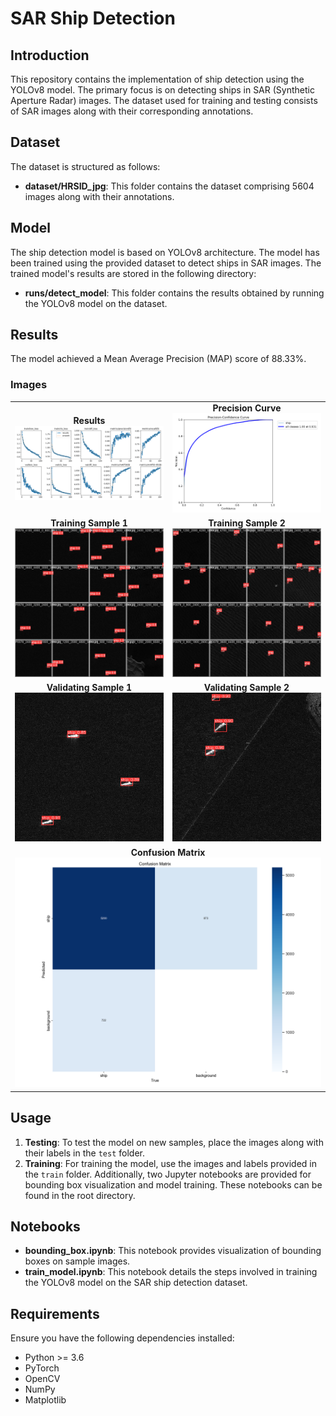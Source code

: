 # SAR Ship Detection

## Introduction
This repository contains the implementation of ship detection using the YOLOv8 model. The primary focus is on detecting ships in SAR (Synthetic Aperture Radar) images. The dataset used for training and testing consists of SAR images along with their corresponding annotations.

## Dataset
The dataset is structured as follows:
- **dataset/HRSID_jpg**: This folder contains the dataset comprising 5604 images along with their annotations.

## Model
The ship detection model is based on YOLOv8 architecture. The model has been trained using the provided dataset to detect ships in SAR images. The trained model's results are stored in the following directory:

- **runs/detect_model**: This folder contains the results obtained by running the YOLOv8 model on the dataset.

## Results
The model achieved a Mean Average Precision (MAP) score of 88.33%.

### Images

<table style="text-align:center;">
  <tr>
    <td><b style="text-align:left;">Results</b><br><img src="runs/detect/train/results.png" alt="Results" style="width:1000px;"></td>
    <td><b style="text-align:left;">Precision Curve</b><br><img src="runs/detect/train/P_curve.png" alt="Precision Curve" style="width:1000px;"></td>
  </tr>
  <tr>
    <td><b style="text-align:left;">Training Sample 1</b><br><img src="runs/detect/train/val_batch1_pred.jpg" alt="Training Sample 1" style="width:1000px;"></td>
    <td><b style="text-align:left;">Training Sample 2</b><br><img src="runs/detect/train/val_batch2_labels.jpg" alt="Training Sample 2" style="width:1000px;"></td>
  </tr>
  <tr>
    <td><b style="text-align:left;">Validating Sample 1</b><br><img src="runs/detect/predict/P0001_3600_4400_4200_5000.jpg" alt="Validating Sample 1" style="width:1000px;"></td>
    <td><b style="text-align:left;">Validating Sample 2</b><br><img src="runs/detect/predict/P0002_1800_2600_8400_9200.jpg" alt="Validating Sample 2" style="width:1000px;"></td>
  </tr>
  <tr>
    <td colspan="2"><b style="text-align:left;">Confusion Matrix</b><br><img src="runs/detect/train/confusion_matrix.png" alt="Confusion Matrix" style="width:1000px;"></td>
  </tr>
</table>

## Usage
1. **Testing**: To test the model on new samples, place the images along with their labels in the `test` folder.
2. **Training**: For training the model, use the images and labels provided in the `train` folder. Additionally, two Jupyter notebooks are provided for bounding box visualization and model training. These notebooks can be found in the root directory.

## Notebooks
- **bounding_box.ipynb**: This notebook provides visualization of bounding boxes on sample images.
- **train_model.ipynb**: This notebook details the steps involved in training the YOLOv8 model on the SAR ship detection dataset.

## Requirements
Ensure you have the following dependencies installed:
- Python >= 3.6
- PyTorch
- OpenCV
- NumPy
- Matplotlib


